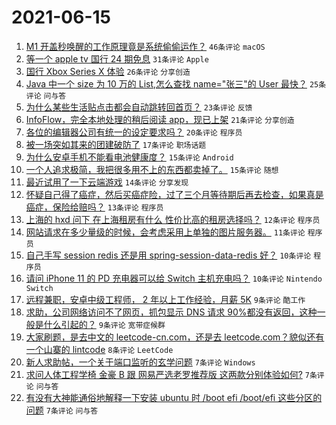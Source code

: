 # 2021-06-15

1. [M1 开盖秒唤醒的工作原理竟是系统偷偷运作？](https://www.v2ex.com/t/783420) `46条评论` `macOS`
1. [等一个 apple tv 国行 24 期免息](https://www.v2ex.com/t/783394) `31条评论` `Apple`
1. [国行 Xbox Series X 体验](https://www.v2ex.com/t/783461) `26条评论` `分享创造`
1. [Java 中一个 size 为 10 万的 List<User>,怎么查找 name="张三"的 User 最快？](https://www.v2ex.com/t/783428) `25条评论` `问与答`
1. [为什么某些生活贴点击都会自动跳转回首页？](https://www.v2ex.com/t/783440) `23条评论` `反馈`
1. [InfoFlow，完全本地处理的稍后阅读 app，现已上架](https://www.v2ex.com/t/783383) `21条评论` `分享创造`
1. [各位的编辑器公司有统一的设定要求吗？](https://www.v2ex.com/t/783434) `20条评论` `程序员`
1. [被一场突如其来的团建破防了](https://www.v2ex.com/t/783451) `17条评论` `职场话题`
1. [为什么安卓手机不能看电池健康度？](https://www.v2ex.com/t/783475) `15条评论` `Android`
1. [一个人追求极简，我把很多用不上的东西都卖掉了。](https://www.v2ex.com/t/783446) `15条评论` `随想`
1. [最近试用了一下云端游戏](https://www.v2ex.com/t/783387) `14条评论` `分享发现`
1. [怀疑自己得了癌症，然后买癌症险，过了三个月等待期后再去检查，如果真是癌症，保险给赔吗？](https://www.v2ex.com/t/783408) `13条评论` `程序员`
1. [上海的 hxd 问下 在上海租房有什么 性价比高的租房选择吗？](https://www.v2ex.com/t/783444) `12条评论` `程序员`
1. [网站请求在多少量级的时候，会考虑采用上单独的图片服务器。](https://www.v2ex.com/t/783460) `11条评论` `程序员`
1. [自己手写 session redis 还是用 spring-session-data-redis 好？](https://www.v2ex.com/t/783429) `10条评论` `程序员`
1. [请问 iPhone 11 的 PD 充电器可以给 Switch 主机充电吗？](https://www.v2ex.com/t/783417) `10条评论` `Nintendo Switch`
1. [远程兼职，安卓中级工程师， 2 年以上工作经验，月薪 5K](https://www.v2ex.com/t/783416) `9条评论` `酷工作`
1. [求助，公司网络访问不了网页，抓包显示 DNS 请求 90%都没有返回，这种一般是什么引起的？](https://www.v2ex.com/t/783402) `9条评论` `宽带症候群`
1. [大家刷题，是去中文的 leetcode-cn.com，还是去 leetcode.com？貌似还有一个山寨的 lintcode](https://www.v2ex.com/t/783389) `8条评论` `LeetCode`
1. [新人求助帖，一个关于端口监听的玄学问题](https://www.v2ex.com/t/783454) `7条评论` `Windows`
1. [求问人体工程学椅 金豪 B 跟 网易严选老罗推荐版 这两款分别体验如何?](https://www.v2ex.com/t/783441) `7条评论` `问与答`
1. [有没有大神能通俗地解释一下安装 ubuntu 时 /boot efi /boot/efi 这些分区的问题](https://www.v2ex.com/t/783392) `7条评论` `问与答`
